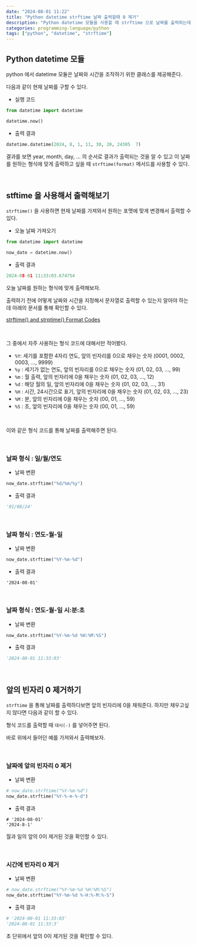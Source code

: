 ```yaml
---
date: "2024-08-01 11:22"
title: "Python datetime strftime 날짜 출력할때 0 제거"
description: "Python datetime 모듈을 사용할 때 strftime 으로 날짜를 출력하는데 앞자리에 0 이 나오는 경우 제거하는 방법"
categories: programming-language/python
tags: ["python", "datetime", "strftime"]
---
```


## Python datetime 모듈

python 에서 datetime 모듈은 날짜와 시간을 조작하기 위한 클래스를 제공해준다.  

다음과 같이 현재 날짜를 구할 수 있다.  

- 실행 코드  

```python
from datetime import datetime

datetime.now()
```

- 출력 결과  

```python
datetime.datetime(2024, 8, 1, 11, 30, 20, 24305  7)
```

결과를 보면 year, month, day, ... 의 순서로 결과가 출력되는 것을 알 수 있고 이 날짜를 원하는 형식에 맞게 출력하고 싶을 때 `strftime(format)` 메서드를 사용할 수 있다.  

<br>

## stftime 을 사용해서 출력해보기

`strftime()` 을 사용하면 현재 날짜를 가져와서 원하는 포맷에 맞게 변경해서 출력할 수 있다.  

- 오늘 날짜 가져오기

```python
from datetime import datetime

now_date = datetime.now()
```

- 출력 결과

```python
2024-08-01 11:33:03.674754
```

오늘 날짜를 원하는 형식에 맞게 출력해보자.

출력하기 전에 어떻게 날짜와 시간을 지정해서 문자열로 출력할 수 있는지 알아야 하는데 아래의 문서를 통해 확인할 수 있다.  

[strftime() and strptime() Format Codes]("https://docs.python.org/3.8/library/datetime.html#strftime-and-strptime-format-codes")  

<br>

그 중에서 자주 사용하는 형식 코드에 대해서만 적어봤다.  


- `%Y`: 세기를 포함한 4자리 연도, 앞의 빈자리를 0으로 채우는 숫자 (0001, 0002, 0003, ..., 9999)
- `%y` : 세기가 없는 연도, 앞의 빈자리를 0으로 채우는 숫자 (01, 02, 03, ..., 99)
- `%m` : 월 출력, 앞의 빈자리에 0을 채우는 숫자 (01, 02, 03, ..., 12)
- `%d` : 해당 월의 일, 앞의 빈자리에 0을 채우는 숫자 (01, 02, 03, ..., 31)
- `%H` : 시간, 24시간으로 표기, 앞의 빈자리에 0을 채우는 숫자 (01, 02, 03, ..., 23)
- `%M` : 분, 앞의 빈자리에 0을 채우는 숫자 (00, 01, ..., 59)
- `%S` : 초, 앞의 빈자리에 0을 채우는 숫자 (00, 01, ..., 59)

<br>

이와 같은 형식 코드를 통해 날짜를 출력해주면 된다. 

<br>

### 날짜 형식 : 일/월/연도

- 날짜 변환  

```python
now_date.strftime("%d/%m/%y")
```

- 출력 결과

```python
'01/08/24'
```

<br>

### 날짜 형식 : 연도-월-일

- 날짜 변환

```python
now_date.strftime("%Y-%m-%d")
```

- 출력 결과

```
'2024-08-01'
```

<br>

### 날짜 형식 : 연도-월-일 시:분:초

- 날짜 변환

```python
now_date.strftime("%Y-%m-%d %H:%M:%S")
```

- 출력 결과

```python
'2024-08-01 11:33:03'
```

<br>

## 앞의 빈자리 0 제거하기

`strftime` 을 통해 날짜를 출력하다보면 앞의 빈자리에 0을 채워준다. 하지만 채우고싶지 않다면 다음과 같이 할 수 있다.  

형식 코드를 출력할 때 `대시(-)` 를 넣어주면 된다.  

바로 위에서 들어던 예를 가져와서 출력해보자.  

<br>

### 날짜에 앞의 빈자리 0 제거

- 날짜 변환

```python
# now_date.strftime("%Y-%m-%d")
now_date.strftime("%Y-%-m-%-d")
```

- 출력 결과

```
# '2024-08-01'
'2024-8-1'
```

월과 일의 앞의 0이 제거된 것을 확인할 수 있다.  

<br>

### 시간에 빈자리 0 제거

- 날짜 변환

```python
# now_date.strftime("%Y-%m-%d %H:%M:%S")
now_date.strftime("%Y-%m-%d %-H:%-M:%-S")
```

- 출력 결과

```python
# '2024-08-01 11:33:03'
'2024-08-01 11:33:3'
```

초 단위에서 앞의 0이 제거된 것을 확인할 수 있다.  